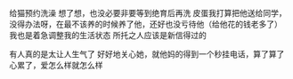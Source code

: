 给猫预约洗澡
想了想，也没必要非要等到绝育后再洗
皮蛋我打算把他送给同学，没得办法呀，在最不该养的时候养了他，还好也没亏待他（给他花的钱老多了）
我也是着急调整我的生活状态
所托之人应该是新信得过的

有人真的是太让人生气了
好好地关心她，就他妈的得到一个秒挂电话，算了算了心累了，爱怎么样就怎么样
